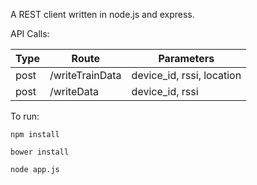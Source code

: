 A REST client written in node.js and express.

API Calls:


| Type | Route | Parameters |
| ---  | ---   | ---        |
| post | /writeTrainData | device_id, rssi, location |
| post | /writeData | device_id, rssi |

To run:

`npm install`

`bower install`

`node app.js`
